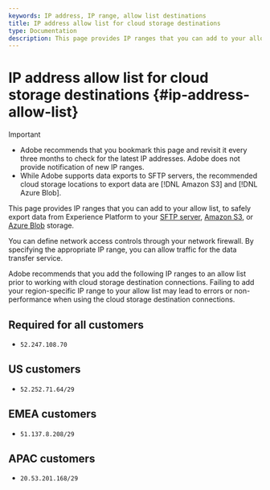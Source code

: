 ```yaml
---
keywords: IP address, IP range, allow list destinations
title: IP address allow list for cloud storage destinations 
type: Documentation
description: This page provides IP ranges that you can add to your allow list, to safely export data from Experience Platform to your SFTP server, Amazon S3, or Azure Blob storage.
---
```


# IP address allow list for cloud storage destinations {#ip-address-allow-list}

>[!IMPORTANT]
>
> * Adobe recommends that you bookmark this page and revisit it every three months to check for the latest IP addresses. Adobe does not provide notification of new IP ranges.
> * While Adobe supports data exports to SFTP servers, the recommended cloud storage locations to export data are [!DNL Amazon S3] and [!DNL Azure Blob].

This page provides IP ranges that you can add to your allow list, to safely export data from Experience Platform to your [SFTP server](./sftp.md), [Amazon S3](./amazon-s3.md), or [Azure Blob](./azure-blob.md) storage.

You can define network access controls through your network firewall. By specifying the appropriate IP range, you can allow traffic for the data transfer service.

Adobe recommends that you add the following IP ranges to an allow list prior to working with cloud storage destination connections. Failing to add your region-specific IP range to your allow list may lead to errors or non-performance when using the cloud storage destination connections.

## Required for all customers

* `52.247.108.70`

## US customers

* `52.252.71.64/29`

## EMEA customers

* `51.137.8.208/29`

## APAC customers

* `20.53.201.168/29`